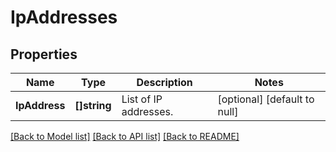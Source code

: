 # IpAddresses

## Properties
Name | Type | Description | Notes
------------ | ------------- | ------------- | -------------
**IpAddress** | **[]string** | List of IP addresses. | [optional] [default to null]

[[Back to Model list]](../README.md#documentation-for-models) [[Back to API list]](../README.md#documentation-for-api-endpoints) [[Back to README]](../README.md)

